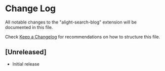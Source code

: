 # Change Log

All notable changes to the "alight-search-blog" extension will be documented in this file.

Check [Keep a Changelog](http://keepachangelog.com/) for recommendations on how to structure this file.

## [Unreleased]

- Initial release